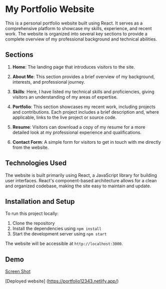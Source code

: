  # My Portfolio Website

This is a personal portfolio website built using React. It serves as a comprehensive platform to showcase my skills, experience, and recent work. The website is organized into several key sections to provide a complete overview of my professional background and technical abilities.

## Sections

1. **Home**: The landing page that introduces visitors to the site.

2. **About Me**: This section provides a brief overview of my background, interests, and professional journey.

3. **Skills**: Here, I have listed my technical skills and proficiencies, giving visitors an understanding of my areas of expertise.

4. **Portfolio**: This section showcases my recent work, including projects and contributions. Each project includes a brief description and, where applicable, links to the live project or source code.

5. **Resume**: Visitors can download a copy of my resume for a more detailed look at my professional experience and qualifications.

6. **Contact Form**: A simple form for visitors to get in touch with me directly from the website.

## Technologies Used

The website is built primarily using React, a JavaScript library for building user interfaces. React's component-based architecture allows for a clean and organized codebase, making the site easy to maintain and update.

## Installation and Setup

To run this project locally:

1. Clone the repository
2. Install the dependencies using `npm install`
3. Start the development server using `npm start`

The website will be accessible at `http://localhost:3000`.

## Demo
[Screen Shot](https://ibb.co/T1pmVPS)

[Deployed website] (https://portfolio12343.netlify.app/)
